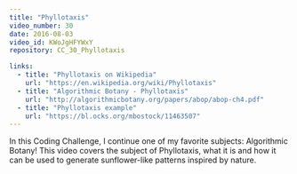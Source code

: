 ```yaml
---
title: "Phyllotaxis"
video_number: 30
date: 2016-08-03
video_id: KWoJgHFYWxY
repository: CC_30_Phyllotaxis

links:
  - title: "Phyllotaxis on Wikipedia"  
    url: "https://en.wikipedia.org/wiki/Phyllotaxis"
  - title: "Algorithmic Botany - Phyllotaxis"  
    url: "http://algorithmicbotany.org/papers/abop/abop-ch4.pdf"
  - title: "Phyllotaxis example"  
    url: "https://bl.ocks.org/mbostock/11463507"
---
```


In this Coding Challenge, I continue one of my favorite subjects: Algorithmic Botany! This video covers the subject of Phyllotaxis, what it is and how it can be used to generate sunflower-like patterns inspired by nature.
